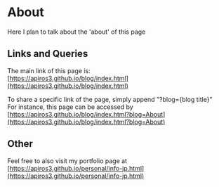 # About
Here I plan to talk about the 'about' of this page

## Links and Queries
The main link of this page is:    
[https://apiros3.github.io/blog/index.html](https://apiros3.github.io/blog/index.html)

To share a specific link of the page, simply append "?blog={blog title}"    
For instance, this page can be accessed by [https://apiros3.github.io/blog/index.html?blog=About](https://apiros3.github.io/blog/index.html?blog=About) 

## Other
Feel free to also visit my portfolio page at [https://apiros3.github.io/personal/info-jp.html](https://apiros3.github.io/personal/info-jp.html)